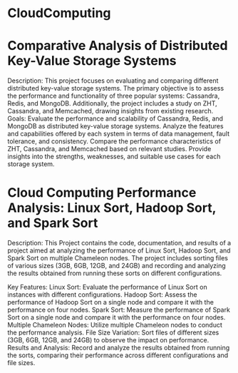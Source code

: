 # CloudComputing
# Comparative Analysis of Distributed Key-Value Storage Systems
Description: This project focuses on evaluating and comparing different distributed key-value storage systems. The primary objective is to assess the performance and functionality of three popular systems: Cassandra, Redis, and MongoDB. Additionally, the project includes a study on ZHT, Cassandra, and Memcached, drawing insights from existing research.
Goals:
Evaluate the performance and scalability of Cassandra, Redis, and MongoDB as distributed key-value storage systems.
Analyze the features and capabilities offered by each system in terms of data management, fault tolerance, and consistency.
Compare the performance characteristics of ZHT, Cassandra, and Memcached based on relevant studies.
Provide insights into the strengths, weaknesses, and suitable use cases for each storage system.

# Cloud Computing Performance Analysis: Linux Sort, Hadoop Sort, and Spark Sort
Description:
This Project contains the code, documentation, and results of a project aimed at analyzing the performance of Linux Sort, Hadoop Sort, and Spark Sort on multiple Chameleon nodes. The project includes sorting files of various sizes (3GB, 6GB, 12GB, and 24GB) and recording and analyzing the results obtained from running these sorts on different configurations.

Key Features:
Linux Sort: Evaluate the performance of Linux Sort on instances with different configurations.
Hadoop Sort: Assess the performance of Hadoop Sort on a single node and compare it with the performance on four nodes.
Spark Sort: Measure the performance of Spark Sort on a single node and compare it with the performance on four nodes.
Multiple Chameleon Nodes: Utilize multiple Chameleon nodes to conduct the performance analysis.
File Size Variation: Sort files of different sizes (3GB, 6GB, 12GB, and 24GB) to observe the impact on performance.
Results and Analysis: Record and analyze the results obtained from running the sorts, comparing their performance across different configurations and file sizes.


 




